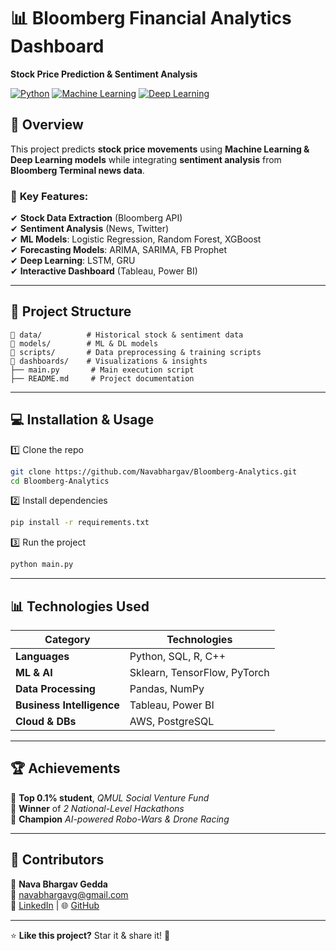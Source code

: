 # 📊 Bloomberg Financial Analytics Dashboard  
**Stock Price Prediction & Sentiment Analysis**  

[![Python](https://img.shields.io/badge/Python-3.8-blue.svg)](https://www.python.org/) [![Machine Learning](https://img.shields.io/badge/Machine%20Learning-Sklearn-orange)](https://scikit-learn.org/stable/) [![Deep Learning](https://img.shields.io/badge/Deep%20Learning-TensorFlow-red)](https://www.tensorflow.org/)  

## 🚀 Overview  
This project predicts **stock price movements** using **Machine Learning & Deep Learning models** while integrating **sentiment analysis** from **Bloomberg Terminal news data**.  

### 🔹 **Key Features:**  
✔ **Stock Data Extraction** (Bloomberg API)  
✔ **Sentiment Analysis** (News, Twitter)  
✔ **ML Models**: Logistic Regression, Random Forest, XGBoost  
✔ **Forecasting Models**: ARIMA, SARIMA, FB Prophet  
✔ **Deep Learning**: LSTM, GRU  
✔ **Interactive Dashboard** (Tableau, Power BI)  

---

## 📁 **Project Structure**  
```
📂 data/          # Historical stock & sentiment data  
📂 models/        # ML & DL models  
📂 scripts/       # Data preprocessing & training scripts  
📂 dashboards/    # Visualizations & insights  
├── main.py       # Main execution script  
├── README.md     # Project documentation  
```

---

## 💻 **Installation & Usage**  
1️⃣ Clone the repo  
```sh
git clone https://github.com/Navabhargav/Bloomberg-Analytics.git  
cd Bloomberg-Analytics  
```  
2️⃣ Install dependencies  
```sh
pip install -r requirements.txt  
```  
3️⃣ Run the project  
```sh
python main.py  
```  

---

## 📊 **Technologies Used**  
| Category | Technologies |
|----------------|--------------------------------|
| **Languages** | Python, SQL, R, C++ |
| **ML & AI** | Sklearn, TensorFlow, PyTorch |
| **Data Processing** | Pandas, NumPy |
| **Business Intelligence** | Tableau, Power BI |
| **Cloud & DBs** | AWS, PostgreSQL |

---

## 🏆 **Achievements**  
🏅 **Top 0.1% student**, *QMUL Social Venture Fund*  
🏅 **Winner** of *2 National-Level Hackathons*  
🏅 **Champion** *AI-powered Robo-Wars & Drone Racing*  

---

## 🤝 **Contributors**  
👤 **Nava Bhargav Gedda**  
📩 [navabhargavg@gmail.com](mailto:navabhargavg@gmail.com)  
🔗 [LinkedIn](https://linkedin.com/in/nava-bhargav-gedda-4a4a30151) | 🌐 [GitHub](https://github.com/Navabhargav)  

---

⭐ **Like this project?** Star it & share it! 🚀  
